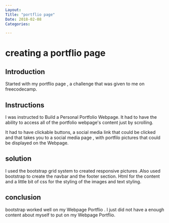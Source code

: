 ```yaml
---
Layout:
Title: "portflio page"
Date: 2018-02-08
Categories:

---
```

# creating a portflio page 

## Introduction

Started with my portflio page , a challenge that was given to me on freecodecamp.

## Instructions 

I was instructed to Build a Personal Portfolio Webpage. It had to have the ability to access 
all of the portfolio webpage's content just by scrolling. 

It had to have clickable buttons, a social media link that could be clicked and that takes  you to a social media page , with portfilo pictures that could be displayed on the Webpage.


## solution 

I used the bootstrap grid system to created responsive pictures .Also used bootstrap to create the 
navbar and the footer section. Html for the content and a little bit of css for the styling of the images and text styling.



## conclusion

bootstrap worked well on my Webpage Portflio . I just did not have a enough content about myself to put on my Webpage Portflio.  

 

  
